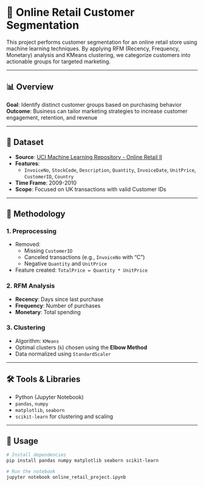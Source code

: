 # 🛒 Online Retail Customer Segmentation

This project performs customer segmentation for an online retail store using machine learning techniques. By applying RFM (Recency, Frequency, Monetary) analysis and KMeans clustering, we categorize customers into actionable groups for targeted marketing.

---

## 📊 Overview

**Goal**: Identify distinct customer groups based on purchasing behavior  
**Outcome**: Business can tailor marketing strategies to increase customer engagement, retention, and revenue

---

## 📁 Dataset

- **Source**: [UCI Machine Learning Repository - Online Retail II](https://archive.ics.uci.edu/ml/datasets/Online+Retail+II)
- **Features**:
  - `InvoiceNo`, `StockCode`, `Description`, `Quantity`, `InvoiceDate`, `UnitPrice`, `CustomerID`, `Country`
- **Time Frame**: 2009-2010
- **Scope**: Focused on UK transactions with valid Customer IDs

---

## 🔧 Methodology

### 1. Preprocessing
- Removed:
  - Missing `CustomerID`
  - Canceled transactions (e.g., `InvoiceNo` with “C”)
  - Negative `Quantity` and `UnitPrice`
- Feature created: `TotalPrice = Quantity * UnitPrice`

### 2. RFM Analysis
- **Recency**: Days since last purchase
- **Frequency**: Number of purchases
- **Monetary**: Total spending

### 3. Clustering
- Algorithm: `KMeans`
- Optimal clusters (`k`) chosen using the **Elbow Method**
- Data normalized using `StandardScaler`

---

## 🛠️ Tools & Libraries

- Python (Jupyter Notebook)
- `pandas`, `numpy`
- `matplotlib`, `seaborn`
- `scikit-learn` for clustering and scaling

---

## 📌 Usage

```bash
# Install dependencies
pip install pandas numpy matplotlib seaborn scikit-learn

# Run the notebook
jupyter notebook online_retail_project.ipynb
